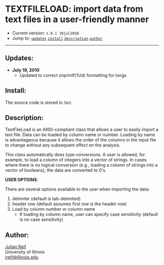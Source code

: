 # TEXTFILELOAD: import data from text files in a user-friendly manner

- Current version: `1.0.1 10jul2010`
- Jump to: [`updates`](#recent-updates) [`install`](#install) [`description`](#description) [`author`](#author)

-----------

## Updates:

* **July 19, 2010**
  - Updated to correct snprintf(%ld) formatting for longs

## Install:

The source code is stored in /src

## Description: 

TextFileLoad is an ANSI-compliant class that allows a user to easily import a text file. Data can be loaded by column name or number. Loading by name is advantageous because it allows the order of the columns in the input file to change without any subsequent effect on the analysis.

This class automatically does type conversions. A user is allowed, for example, to load a column of integers into a vector of strings. In cases where there is no logical conversion (e.g., loading a column of strings into a vector of booleans), the data are converted to 0's.

**USER OPTIONS**:

There are several options available to the user when importing the data:
1. delimiter (default is tab-delimited)
2. header row (default assumes first row is the header row)
3. Load by column number or column name
    - If loading by column name, user can specify case sensitivity (default is no case sensitivity)

## Author:

[Julian Reif](http://www.julianreif.com)
<br>University of Illinois
<br>jreif@illinois.edu
